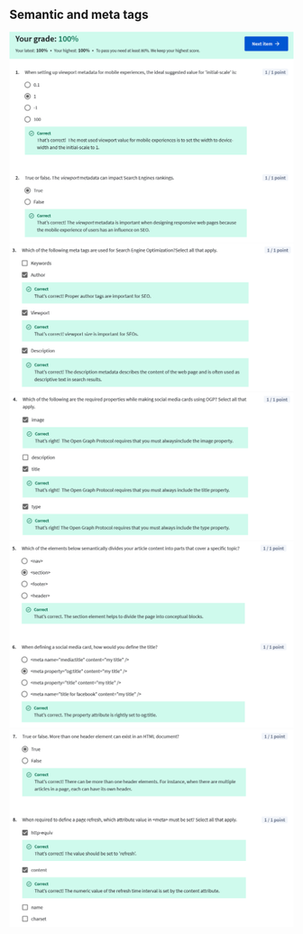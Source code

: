 ## Semantic and meta tags

![](/learning/meta-front-end-developer-professional-certificate/C4-HTML-CSS/Module1/quiz4-semantic-meta-tags/ss1.png)
![](/learning/meta-front-end-developer-professional-certificate/C4-HTML-CSS/Module1/quiz4-semantic-meta-tags/ss2.png)
![](/learning/meta-front-end-developer-professional-certificate/C4-HTML-CSS/Module1/quiz4-semantic-meta-tags/ss3.png)
![](/learning/meta-front-end-developer-professional-certificate/C4-HTML-CSS/Module1/quiz4-semantic-meta-tags/ss4.png)
![](/learning/meta-front-end-developer-professional-certificate/C4-HTML-CSS/Module1/quiz4-semantic-meta-tags/ss5.png)
